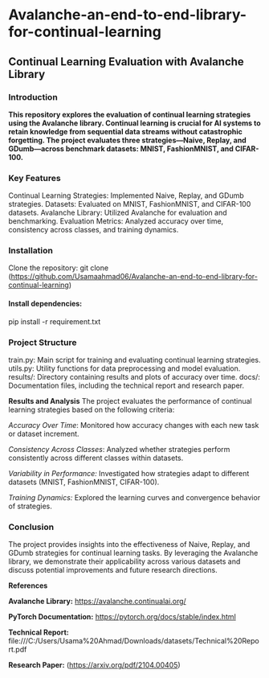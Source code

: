 # Avalanche-an-end-to-end-library-for-continual-learning
## Continual Learning Evaluation with Avalanche Library
### Introduction
**This repository explores the evaluation of continual learning strategies using the Avalanche library. Continual learning is crucial for AI systems to retain knowledge from sequential data streams without catastrophic forgetting. The project evaluates three strategies—Naive, Replay, and GDumb—across benchmark datasets: MNIST, FashionMNIST, and CIFAR-100.**

### Key Features
Continual Learning Strategies: Implemented Naive, Replay, and GDumb strategies.
Datasets: Evaluated on MNIST, FashionMNIST, and CIFAR-100 datasets.
Avalanche Library: Utilized Avalanche for evaluation and benchmarking.
Evaluation Metrics: Analyzed accuracy over time, consistency across classes, and training dynamics.
### Installation
Clone the repository:
git clone (https://github.com/Usamaahmad06/Avalanche-an-end-to-end-library-for-continual-learning)

#### Install dependencies:
pip install -r requirement.txt

### Project Structure
train.py: Main script for training and evaluating continual learning strategies.
utils.py: Utility functions for data preprocessing and model evaluation.
results/: Directory containing results and plots of accuracy over time.
docs/: Documentation files, including the technical report and research paper.

**Results and Analysis**
The project evaluates the performance of continual learning strategies based on the following criteria:

_Accuracy Over Time_: Monitored how accuracy changes with each new task or dataset increment.

_Consistency Across Classes_: Analyzed whether strategies perform consistently across different classes within datasets.

_Variability in Performance:_ Investigated how strategies adapt to different datasets (MNIST, FashionMNIST, CIFAR-100).

_Training Dynamics:_ Explored the learning curves and convergence behavior of strategies.

### Conclusion
The project provides insights into the effectiveness of Naive, Replay, and GDumb strategies for continual learning tasks. By leveraging the Avalanche library, we demonstrate their applicability across various datasets and discuss potential improvements and future research directions.

**References**

**Avalanche Library:** https://avalanche.continualai.org/

**PyTorch Documentation:** https://pytorch.org/docs/stable/index.html

**Technical Report:** file:///C:/Users/Usama%20Ahmad/Downloads/datasets/Technical%20Report.pdf

**Research Paper:** (https://arxiv.org/pdf/2104.00405)
